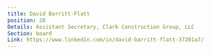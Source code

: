 ```yaml
---
title: David Barritt-Flatt
position: 28
Details: Assistant Secretary, Clark Construction Group, LLC
Section: board
Link: https://www.linkedin.com/in/david-barritt-flatt-37201a7/
---
```



